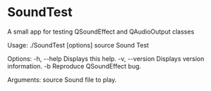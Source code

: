 # SoundTest
A small app for testing QSoundEffect and QAudioOutput classes

Usage: ./SoundTest [options] source
Sound Test

Options:
  -h, --help     Displays this help.
  -v, --version  Displays version information.
  -b             Reproduce QSoundEffect bug.

Arguments:
  source         Sound file to play.


